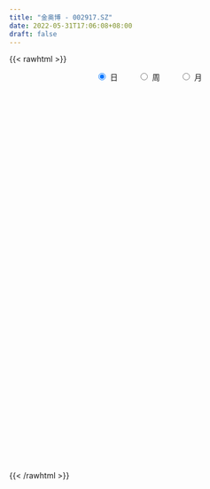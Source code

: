 ```yaml
---
title: "金奥博 - 002917.SZ"
date: 2022-05-31T17:06:08+08:00
draft: false
---
```

{{< rawhtml >}}
    <div style="text-align: center">
        <label style="padding: 1rem;"><input style="margin-right: .5rem" type="radio" name="period" value="D" checked onclick="period_change(this)">日</label>
        <label style="padding: 1rem;"><input style="margin-right: .5rem" type="radio" name="period" value="W" onclick="period_change(this)">周</label>
        <label style="padding: 1rem;"><input style="margin-right: .5rem" type="radio" name="period" value="M" onclick="period_change(this)">月</label>
    </div>
    <div id="chart" style="height: 700px;"></div> 
    <script type="text/javascript">
        const D_v = [7048.5,4241.8,12702.39,8941.11,9955.3,11202.0,12362.0,8766.2,8927.3,9453.3,13002.4,17764.31,8537.0,33720.11,22049.3,17508.58,12836.11,10187.58,11196.88,8557.1,12069.71,12683.3,14316.3,20000.8,11795.9,11475.3,18917.5,14669.0,11736.8,15650.38,12448.1,12188.0,8635.0,23754.52,16449.4,20999.8,17180.6,16906.0,10484.0,18746.9,13670.2,8540.8,7643.7,10501.8,23353.6,22947.4,16359.0,11042.4,13432.59,10232.28,9558.0,14190.98,7502.1,7192.18,7962.5,7729.0,7218.29,19522.69,10140.3,10808.25,13440.29,45690.44,22457.91,13317.98,10636.5,12731.41,18814.1,12713.8,13875.5,11009.5,11886.0,13024.5,15233.1,15636.0,16929.7,16090.2,19868.2,21900.7,17073.8,13091.5,11386.45,12172.4,16903.3,24505.99,19357.19,14250.5,10166.5,16852.3,30329.4,17128.1,10213.18,13163.2,6157.4,7384.05,5798.8,6564.1,5195.5,4498.5,4552.96,5693.7,4857.69,7652.93,7034.4,5083.7,17814.7,6167.5,10089.7,5835.0,4126.5,5108.0,9941.2,4962.1,9263.1,6262.6,7696.6,11736.8,14084.1,13498.9,10061.7,12673.4,10102.0,7745.6,8943.1,11443.7,12325.0,11237.3,14944.9,11829.6,18251.0,12282.9,17604.2,50381.79,37294.44,17570.2,19879.0,15175.1,20834.19,14419.53,85031.0,45765.58,224164.42,132295.87,124820.6,67570.61,52714.0,60084.2,99512.8,44906.4,117788.6,91187.5,127196.84,67368.71,104980.41,62644.09,84223.59,81118.0,76207.51,73259.77,74838.58,108596.72,53948.0,71806.55,82773.94,84834.59,60424.5,107030.02,285441.34,234251.83,137373.48,166800.4,140215.4,205954.13,129421.57,154799.2,114731.74,109462.53,191035.84,150994.82,98853.82,67594.3,59779.0,60360.7,68038.8,154481.6,170436.09,163219.05,137642.95,74817.8,59198.46,71387.8,53286.1,47701.8,86379.9,72267.66,46721.3,52416.86,46272.25,31596.5,37546.0,46920.27,59039.69,76011.83,66441.77,62880.92,62364.8,32295.58,17636.4,61845.8,49354.5,22928.5,26090.61,21174.0,17737.0,40623.8,50561.36,41831.0,35414.0,33419.9,30618.8,20965.9,17228.0,32948.2,14792.3,18565.3,16764.0,15339.6,45824.09,54579.3,44180.1,27157.01,30244.4,67844.84,50824.55,33983.8,40006.8,29990.2,19719.49,17845.11,14122.02,10580.0,16423.73,17192.5,12265.0,19546.0,21783.0,14967.22,17173.19,24270.1,18802.19,19851.59]
const D_histogram = [0.0,0.0018953846,0.0004588981,0.0033135016,0.0086941001,0.0159942447,0.0139888111,0.0106338667,0.0110008925,0.0079830734,0.0099206831,0.0192498763,0.0213322641,0.0281724897,0.0318986588,0.035293965,0.0275020956,0.0161966937,0.0013558071,-0.0098845636,-0.0087922736,-0.0000073309,0.006195351,0.0131844062,0.0162685497,0.0116010018,0.0195238527,0.0170093481,0.0201713141,0.0151922724,0.0123569311,0.0109856892,0.0054735473,0.0078532761,0.0124841214,0.0188928892,0.0177407091,0.0131457912,0.0046894133,-0.0146891166,-0.0200806301,-0.0208441893,-0.0281921507,-0.0315595204,-0.0443088348,-0.0691891844,-0.0848948275,-0.0970240171,-0.1117981753,-0.1106082594,-0.0985844734,-0.075070427,-0.0594559387,-0.0437321756,-0.0350462789,-0.0247652655,-0.0126906133,0.010753211,0.0241151235,0.0386987685,0.0544718239,0.0700393768,0.0589753485,0.0533627445,0.0443196422,0.0309467044,0.0384647662,0.0420025311,0.0459552185,0.0447506104,0.031978365,0.0195723488,0.0214033218,0.0166967594,0.0215029763,0.0172925969,0.022290154,0.0250881637,0.0314090955,0.0299625356,0.021740473,0.0211402991,-0.0015027623,0.0072627213,0.0020532329,-0.0065416739,-0.0129639664,-0.0061711123,-0.0303660626,-0.059882486,-0.0795633422,-0.1020772375,-0.1019795978,-0.0874821722,-0.0734543021,-0.0653941005,-0.0511369742,-0.0406465093,-0.0342505539,-0.0255727672,-0.016499568,-0.0159128544,-0.0193634401,-0.0200140952,-0.0271263797,-0.0308340811,-0.0417158643,-0.0564287032,-0.050944884,-0.0380789612,-0.0288318617,-0.0165284154,0.0041033375,0.0122716161,0.026849929,0.0427059816,0.0609870672,0.0771380835,0.0832734175,0.0915541676,0.0833060927,0.082171346,0.0662219965,0.0646466581,0.0662723205,0.0626480973,0.0621623139,0.0596983692,0.0617312403,0.0580390677,0.0584779353,0.0728369492,0.066284159,0.0589420443,0.0309340888,-0.0003328007,0.0005445021,0.0030148088,0.0344269825,0.1096958092,0.1597559765,0.1425260673,0.1487924332,0.1199785869,0.0959412225,0.0810444866,0.0884275302,0.0753631705,0.0984972866,0.1173556165,0.1667394431,0.1620878146,0.1189749884,0.0869294913,0.0779805924,0.0442326247,0.0348999885,0.0017131457,-0.0108658853,-0.0640891743,-0.0856063576,-0.0948621605,-0.0804151138,-0.0453038696,-0.0149324555,0.0760040565,0.1744342621,0.2279697366,0.2251511674,0.1949418607,0.196567128,0.0899771465,-0.0701230367,-0.165226931,-0.2104012618,-0.1588917388,-0.0893258455,-0.069321634,-0.0927595597,-0.1234789802,-0.1511269146,-0.1903721411,-0.2235461265,-0.2576861766,-0.1968809515,-0.164182139,-0.2046848171,-0.2310431385,-0.2523713001,-0.2599189194,-0.252735682,-0.2399490105,-0.193779319,-0.1720604381,-0.1644987006,-0.1345612042,-0.1065397589,-0.0790308324,-0.0658686115,-0.0488367759,-0.0180357126,0.014716687,0.0475798459,0.0493251161,0.0300860312,0.0165032776,0.0013966291,0.0008016278,0.0055025498,0.0081584694,0.0183092715,0.0236493954,0.01798232,0.0190739467,-0.0101604396,-0.0153654295,-0.0243466832,-0.0300631097,-0.0557012036,-0.0527879156,-0.0562622918,-0.0174812485,0.0170736012,0.0222403293,0.0010074939,-0.0235359564,-0.0934865492,-0.1816356924,-0.2251022952,-0.2460673987,-0.215531244,-0.1442519652,-0.0987067316,-0.0414593807,0.0221306541,0.0512125102,0.0799984248,0.0922294486,0.102805457,0.1051736411,0.1071388771,0.1091425174,0.1057110238,0.1141280806,0.0865123874,0.0809585571,0.0759375857,0.0777224967,0.0905224328,0.0946709978]
const D_fast = [0.0,0.0023692308,0.0010474688,0.0047304476,0.0122845712,0.023583277,0.0250750461,0.0243785684,0.0274958173,0.0264737665,0.0308915471,0.0450332093,0.0524486632,0.0663320112,0.0780328449,0.0902516424,0.0893352969,0.0820790684,0.0675771336,0.053865622,0.0527598436,0.0615429535,0.0692944732,0.07957963,0.0867309109,0.0849636134,0.0977674275,0.0995052599,0.1077100544,0.1065290808,0.1067829724,0.1081581527,0.1040143976,0.1083574454,0.1161093211,0.1272413112,0.1305243084,0.1292158383,0.1219318138,0.0988810046,0.0884693336,0.0824947271,0.068098728,0.0568414783,0.0330149552,-0.0091626906,-0.0460920405,-0.0824772344,-0.1252009364,-0.1516630854,-0.1642854177,-0.1595389781,-0.1587884744,-0.1539977553,-0.1540734283,-0.1499837313,-0.1410817324,-0.1149496053,-0.095558912,-0.0713005748,-0.0419095634,-0.0088321663,-0.0051523575,0.0025757246,0.0046125329,-0.0010237288,0.0161105246,0.0301489222,0.0455904142,0.0555734587,0.0507958046,0.0432828756,0.050464679,0.0499323064,0.0601142675,0.0602270373,0.0707971329,0.0798671835,0.0940403891,0.1000844632,0.0972975188,0.1019824197,0.0789636677,0.0895448317,0.0848486515,0.0746183263,0.0649550421,0.0702051181,0.0384186521,-0.0060683928,-0.0456400844,-0.0936732892,-0.1190705489,-0.1264436663,-0.1307793718,-0.1390676952,-0.1375948125,-0.1372659749,-0.139432658,-0.1371480631,-0.1321997559,-0.1355912559,-0.1438827017,-0.1495368806,-0.16343076,-0.1748469816,-0.196157731,-0.2249777456,-0.2322301475,-0.2288839649,-0.2268448308,-0.2186734884,-0.1970159011,-0.1857797185,-0.1644889234,-0.1379563753,-0.1044285229,-0.0689929858,-0.0420392974,-0.0108700053,0.0017084429,0.0211165326,0.0217226823,0.0363090084,0.0545027509,0.066540552,0.0815953472,0.0940559947,0.1115216758,0.1223392702,0.1373976217,0.1699658728,0.1799841224,0.1873775188,0.1671030855,0.1357529958,0.1367664242,0.139990433,0.1800093524,0.2827021313,0.3727012928,0.3911029003,0.4345673746,0.435748175,0.4356961163,0.441060502,0.4705504282,0.4763268611,0.5240852988,0.5722825329,0.6633512202,0.6992215453,0.6858524662,0.6755393419,0.6860855911,0.6633957796,0.6627881406,0.6300295842,0.6147340818,0.5454884993,0.5025697266,0.4695983836,0.4639416518,0.4877269286,0.5143652289,0.624302755,0.7663415261,0.8768694348,0.9303386575,0.9488648159,0.9996318652,0.9155361703,0.7379052279,0.6014946009,0.5037199547,0.5155065429,0.5627409748,0.5654147779,0.5187869623,0.4571977966,0.3917681336,0.3049298718,0.2158693548,0.1173077605,0.1288927478,0.1205460256,0.0288721432,-0.0552469628,-0.1396679495,-0.2121952986,-0.2681959818,-0.3153965628,-0.3176717011,-0.3389679297,-0.3725308674,-0.376233672,-0.3748471665,-0.367095948,-0.37040088,-0.3655782383,-0.3392861033,-0.3028545319,-0.2580964115,-0.2440198623,-0.2557374393,-0.2651943736,-0.2799518648,-0.2803464592,-0.2742698997,-0.2695743628,-0.2548462429,-0.2435937701,-0.2447652655,-0.238905152,-0.2706796483,-0.2797259956,-0.2947939201,-0.308026124,-0.3475895188,-0.3578732097,-0.3754131588,-0.3410024277,-0.3021791776,-0.2914523672,-0.3124333291,-0.3428607685,-0.4361829986,-0.5697410649,-0.6694832415,-0.7519651948,-0.7753118511,-0.7400955636,-0.7192270128,-0.6723445071,-0.6032218087,-0.5613368251,-0.5125513042,-0.4772629184,-0.4409855457,-0.4123239513,-0.3835739961,-0.3542847264,-0.331288464,-0.2943393871,-0.3003269834,-0.2856411744,-0.2716777495,-0.2504622142,-0.2150316699,-0.1872153555]
const D_slow = [0.0,0.0004738462,0.0005885707,0.0014169461,0.0035904711,0.0075890323,0.011086235,0.0137447017,0.0164949248,0.0184906932,0.020970864,0.025783333,0.0311163991,0.0381595215,0.0461341862,0.0549576774,0.0618332013,0.0658823747,0.0662213265,0.0637501856,0.0615521172,0.0615502845,0.0630991222,0.0663952238,0.0704623612,0.0733626116,0.0782435748,0.0824959118,0.0875387403,0.0913368084,0.0944260412,0.0971724635,0.0985408503,0.1005041694,0.1036251997,0.108348422,0.1127835993,0.1160700471,0.1172424004,0.1135701213,0.1085499637,0.1033389164,0.0962908787,0.0884009986,0.0773237899,0.0600264938,0.038802787,0.0145467827,-0.0134027611,-0.041054826,-0.0657009443,-0.0844685511,-0.0993325357,-0.1102655796,-0.1190271494,-0.1252184658,-0.1283911191,-0.1257028163,-0.1196740355,-0.1099993433,-0.0963813874,-0.0788715431,-0.064127706,-0.0507870199,-0.0397071093,-0.0319704332,-0.0223542417,-0.0118536089,-0.0003648043,0.0108228483,0.0188174396,0.0237105268,0.0290613572,0.0332355471,0.0386112911,0.0429344404,0.0485069789,0.0547790198,0.0626312937,0.0701219276,0.0755570458,0.0808421206,0.08046643,0.0822821104,0.0827954186,0.0811600001,0.0779190085,0.0763762304,0.0687847148,0.0538140933,0.0339232577,0.0084039483,-0.0170909511,-0.0389614941,-0.0573250697,-0.0736735948,-0.0864578383,-0.0966194657,-0.1051821041,-0.1115752959,-0.1157001879,-0.1196784015,-0.1245192616,-0.1295227854,-0.1363043803,-0.1440129005,-0.1544418666,-0.1685490424,-0.1812852634,-0.1908050037,-0.1980129691,-0.202145073,-0.2011192386,-0.1980513346,-0.1913388524,-0.180662357,-0.1654155901,-0.1461310693,-0.1253127149,-0.102424173,-0.0815976498,-0.0610548133,-0.0444993142,-0.0283376497,-0.0117695696,0.0038924547,0.0194330332,0.0343576255,0.0497904356,0.0643002025,0.0789196863,0.0971289236,0.1136999634,0.1284354745,0.1361689967,0.1360857965,0.136221922,0.1369756242,0.1455823699,0.1730063221,0.2129453163,0.2485768331,0.2857749414,0.3157695881,0.3397548937,0.3600160154,0.382122898,0.4009636906,0.4255880122,0.4549269164,0.4966117771,0.5371337308,0.5668774779,0.5886098507,0.6081049988,0.6191631549,0.6278881521,0.6283164385,0.6255999672,0.6095776736,0.5881760842,0.5644605441,0.5443567656,0.5330307982,0.5292976844,0.5482986985,0.591907264,0.6488996982,0.70518749,0.7539229552,0.8030647372,0.8255590238,0.8080282646,0.7667215319,0.7141212164,0.6743982817,0.6520668203,0.6347364119,0.6115465219,0.5806767769,0.5428950482,0.4953020129,0.4394154813,0.3749939372,0.3257736993,0.2847281645,0.2335569603,0.1757961757,0.1127033506,0.0477236208,-0.0154602997,-0.0754475523,-0.1238923821,-0.1669074916,-0.2080321668,-0.2416724678,-0.2683074075,-0.2880651156,-0.3045322685,-0.3167414625,-0.3212503906,-0.3175712189,-0.3056762574,-0.2933449784,-0.2858234706,-0.2816976512,-0.2813484939,-0.281148087,-0.2797724495,-0.2777328322,-0.2731555143,-0.2672431655,-0.2627475855,-0.2579790988,-0.2605192087,-0.2643605661,-0.2704472369,-0.2779630143,-0.2918883152,-0.3050852941,-0.319150867,-0.3235211792,-0.3192527789,-0.3136926965,-0.313440823,-0.3193248121,-0.3426964494,-0.3881053725,-0.4443809463,-0.505897796,-0.559780607,-0.5958435983,-0.6205202812,-0.6308851264,-0.6253524629,-0.6125493353,-0.5925497291,-0.5694923669,-0.5437910027,-0.5174975924,-0.4907128732,-0.4634272438,-0.4369994878,-0.4084674677,-0.3868393708,-0.3665997316,-0.3476153351,-0.328184711,-0.3055541028,-0.2818863533]
const D_data = [['2021-05-20', 8.3013, 8.242, 8.2322, 8.3112],['2021-05-21', 8.2915, 8.2717, 8.2519, 8.331],['2021-05-24', 8.2915, 8.2322, 8.2223, 8.3013],['2021-05-25', 8.2322, 8.2915, 8.2124, 8.3112],['2021-05-26', 8.2915, 8.3507, 8.2816, 8.3606],['2021-05-27', 8.331, 8.4199, 8.331, 8.4693],['2021-05-28', 8.4199, 8.331, 8.2915, 8.4595],['2021-05-31', 8.3705, 8.3112, 8.2816, 8.3705],['2021-06-01', 8.2915, 8.3606, 8.2816, 8.3606],['2021-06-02', 8.3606, 8.3211, 8.2915, 8.4298],['2021-06-03', 8.3211, 8.3903, 8.3211, 8.4496],['2021-06-04', 8.3409, 8.5286, 8.3409, 8.5286],['2021-06-07', 8.5385, 8.4891, 8.4298, 8.5484],['2021-06-08', 8.499, 8.5978, 8.4792, 8.8251],['2021-06-09', 8.578, 8.6176, 8.4002, 8.6275],['2021-06-10', 8.6176, 8.667, 8.5682, 8.7164],['2021-06-11', 8.6275, 8.5484, 8.5286, 8.7263],['2021-06-15', 8.5188, 8.4792, 8.4496, 8.578],['2021-06-16', 8.5682, 8.3804, 8.3507, 8.578],['2021-06-17', 8.3804, 8.3606, 8.3211, 8.4496],['2021-06-18', 8.3606, 8.4891, 8.3211, 8.5188],['2021-06-21', 8.4595, 8.6176, 8.4496, 8.6275],['2021-06-22', 8.5978, 8.6373, 8.5682, 8.6472],['2021-06-23', 8.66, 8.7, 8.6, 8.77],['2021-06-24', 8.75, 8.7, 8.68, 8.77],['2021-06-25', 8.68, 8.62, 8.59, 8.7],['2021-06-28', 8.63, 8.81, 8.63, 8.86],['2021-06-29', 8.8, 8.72, 8.68, 8.89],['2021-06-30', 8.68, 8.82, 8.63, 8.83],['2021-07-01', 8.89, 8.74, 8.71, 8.92],['2021-07-02', 8.74, 8.77, 8.61, 8.77],['2021-07-05', 8.84, 8.8, 8.75, 8.87],['2021-07-06', 8.85, 8.75, 8.71, 8.85],['2021-07-07', 8.72, 8.86, 8.72, 9.06],['2021-07-08', 8.89, 8.93, 8.8, 8.94],['2021-07-09', 8.9, 9.01, 8.87, 9.02],['2021-07-12', 9.08, 8.96, 8.9, 9.1],['2021-07-13', 8.94, 8.93, 8.82, 8.97],['2021-07-14', 8.97, 8.87, 8.84, 8.97],['2021-07-15', 8.91, 8.67, 8.63, 8.91],['2021-07-16', 8.68, 8.78, 8.68, 8.92],['2021-07-19', 8.71, 8.82, 8.7, 8.83],['2021-07-20', 8.79, 8.71, 8.66, 8.79],['2021-07-21', 8.67, 8.72, 8.66, 8.77],['2021-07-22', 8.68, 8.54, 7.85, 8.69],['2021-07-23', 8.55, 8.25, 8.2, 8.6],['2021-07-26', 8.35, 8.2, 8.0, 8.35],['2021-07-27', 8.2, 8.1, 8.07, 8.28],['2021-07-28', 8.08, 7.91, 7.81, 8.1],['2021-07-29', 7.91, 7.98, 7.91, 8.18],['2021-07-30', 7.98, 8.06, 7.9, 8.09],['2021-08-02', 8.02, 8.22, 8.02, 8.24],['2021-08-03', 8.22, 8.16, 8.16, 8.27],['2021-08-04', 8.12, 8.19, 8.12, 8.25],['2021-08-05', 8.2, 8.12, 8.1, 8.2],['2021-08-06', 8.14, 8.15, 8.12, 8.2],['2021-08-09', 8.14, 8.2, 8.14, 8.22],['2021-08-10', 8.16, 8.42, 8.16, 8.48],['2021-08-11', 8.38, 8.39, 8.34, 8.44],['2021-08-12', 8.4, 8.49, 8.39, 8.57],['2021-08-13', 8.48, 8.61, 8.45, 8.63],['2021-08-16', 8.98, 8.73, 8.73, 9.19],['2021-08-17', 8.74, 8.45, 8.42, 8.77],['2021-08-18', 8.42, 8.51, 8.42, 8.63],['2021-08-19', 8.43, 8.46, 8.35, 8.54],['2021-08-20', 8.44, 8.37, 8.25, 8.44],['2021-08-23', 8.38, 8.64, 8.33, 8.68],['2021-08-24', 8.64, 8.65, 8.63, 8.75],['2021-08-25', 8.66, 8.71, 8.63, 8.75],['2021-08-26', 8.64, 8.69, 8.64, 8.77],['2021-08-27', 8.74, 8.54, 8.52, 8.74],['2021-08-30', 8.47, 8.5, 8.45, 8.69],['2021-08-31', 8.5, 8.67, 8.41, 8.74],['2021-09-01', 8.69, 8.6, 8.51, 8.71],['2021-09-02', 8.56, 8.74, 8.53, 8.82],['2021-09-03', 8.72, 8.65, 8.6, 8.79],['2021-09-06', 8.68, 8.79, 8.63, 8.81],['2021-09-07', 8.79, 8.81, 8.73, 8.83],['2021-09-08', 8.76, 8.91, 8.76, 8.98],['2021-09-09', 8.91, 8.86, 8.79, 8.94],['2021-09-10', 8.86, 8.78, 8.75, 8.95],['2021-09-13', 8.77, 8.88, 8.66, 8.89],['2021-09-14', 8.88, 8.56, 8.56, 8.93],['2021-09-15', 8.51, 8.93, 8.5, 8.95],['2021-09-16', 8.98, 8.78, 8.77, 9.02],['2021-09-17', 8.78, 8.71, 8.64, 8.92],['2021-09-22', 8.68, 8.7, 8.59, 8.75],['2021-09-23', 8.73, 8.87, 8.72, 8.88],['2021-09-24', 8.87, 8.43, 8.41, 8.87],['2021-09-27', 8.43, 8.19, 8.13, 8.47],['2021-09-28', 8.19, 8.13, 8.07, 8.29],['2021-09-29', 8.09, 7.91, 7.9, 8.1],['2021-09-30', 7.89, 8.05, 7.89, 8.05],['2021-10-08', 8.1, 8.19, 8.1, 8.22],['2021-10-11', 8.23, 8.19, 8.15, 8.24],['2021-10-12', 8.19, 8.11, 8.04, 8.21],['2021-10-13', 8.1, 8.19, 8.02, 8.2],['2021-10-14', 8.21, 8.16, 8.1, 8.22],['2021-10-15', 8.16, 8.11, 8.1, 8.19],['2021-10-18', 8.11, 8.14, 8.06, 8.17],['2021-10-19', 8.14, 8.16, 8.1, 8.2],['2021-10-20', 8.15, 8.05, 8.01, 8.15],['2021-10-21', 8.07, 7.96, 7.95, 8.08],['2021-10-22', 7.97, 7.95, 7.92, 8.05],['2021-10-25', 7.95, 7.81, 7.72, 7.95],['2021-10-26', 7.82, 7.78, 7.74, 7.86],['2021-10-27', 7.8, 7.6, 7.57, 7.8],['2021-10-28', 7.65, 7.42, 7.38, 7.65],['2021-10-29', 7.62, 7.58, 7.43, 7.67],['2021-11-01', 7.58, 7.66, 7.52, 7.72],['2021-11-02', 7.66, 7.62, 7.54, 7.8],['2021-11-03', 7.64, 7.67, 7.58, 7.74],['2021-11-04', 7.68, 7.83, 7.67, 7.88],['2021-11-05', 7.78, 7.73, 7.7, 7.85],['2021-11-08', 7.78, 7.86, 7.64, 7.86],['2021-11-09', 7.92, 7.96, 7.86, 8.04],['2021-11-10', 7.88, 8.1, 7.85, 8.14],['2021-11-11', 8.11, 8.2, 8.07, 8.28],['2021-11-12', 8.18, 8.18, 8.09, 8.27],['2021-11-15', 8.13, 8.3, 8.11, 8.33],['2021-11-16', 8.3, 8.15, 8.12, 8.3],['2021-11-17', 8.23, 8.27, 8.1, 8.28],['2021-11-18', 8.27, 8.09, 8.09, 8.28],['2021-11-19', 8.09, 8.27, 8.03, 8.3],['2021-11-22', 8.18, 8.36, 8.18, 8.46],['2021-11-23', 8.29, 8.34, 8.23, 8.41],['2021-11-24', 8.4, 8.42, 8.31, 8.52],['2021-11-25', 8.4, 8.44, 8.32, 8.52],['2021-11-26', 8.44, 8.55, 8.36, 8.64],['2021-11-29', 8.5, 8.53, 8.37, 8.56],['2021-11-30', 8.52, 8.63, 8.49, 8.69],['2021-12-01', 8.63, 8.91, 8.59, 9.03],['2021-12-02', 8.91, 8.74, 8.7, 9.35],['2021-12-03', 8.75, 8.76, 8.65, 8.89],['2021-12-06', 8.81, 8.46, 8.45, 8.87],['2021-12-07', 8.54, 8.29, 8.27, 8.57],['2021-12-08', 8.3, 8.63, 8.3, 8.77],['2021-12-09', 8.63, 8.68, 8.55, 8.77],['2021-12-10', 8.88, 9.17, 8.65, 9.48],['2021-12-13', 9.17, 10.09, 9.17, 10.09],['2021-12-14', 10.82, 10.25, 10.06, 11.1],['2021-12-15', 9.9, 9.65, 9.4, 10.14],['2021-12-16', 9.67, 10.07, 9.65, 10.47],['2021-12-17', 10.05, 9.72, 9.67, 10.15],['2021-12-20', 9.78, 9.77, 9.73, 10.3],['2021-12-21', 9.47, 9.9, 9.47, 10.02],['2021-12-22', 9.83, 10.28, 9.76, 10.41],['2021-12-23', 10.28, 10.13, 9.94, 10.35],['2021-12-24', 10.26, 10.74, 10.26, 11.05],['2021-12-27', 11.06, 10.95, 10.5, 11.45],['2021-12-28', 10.76, 11.7, 10.76, 11.81],['2021-12-29', 11.49, 11.35, 11.2, 11.75],['2021-12-30', 11.4, 10.93, 10.62, 11.51],['2021-12-31', 10.97, 11.03, 10.63, 11.11],['2022-01-04', 11.03, 11.36, 10.81, 11.7],['2022-01-05', 11.57, 11.07, 10.99, 11.85],['2022-01-06', 11.0, 11.38, 11.0, 11.74],['2022-01-07', 11.34, 11.07, 10.91, 11.73],['2022-01-10', 11.38, 11.29, 10.55, 11.6],['2022-01-11', 11.24, 10.66, 10.33, 11.75],['2022-01-12', 10.67, 10.88, 10.51, 11.06],['2022-01-13', 11.16, 10.96, 10.35, 11.2],['2022-01-14', 11.08, 11.28, 10.66, 11.66],['2022-01-17', 11.59, 11.7, 11.31, 12.0],['2022-01-18', 11.84, 11.87, 11.66, 12.24],['2022-01-19', 11.7, 13.06, 11.61, 13.06],['2022-01-20', 13.11, 13.85, 12.88, 14.37],['2022-01-21', 13.62, 13.95, 13.16, 15.23],['2022-01-24', 12.63, 13.66, 12.56, 13.86],['2022-01-25', 13.48, 13.5, 13.41, 14.98],['2022-01-26', 14.07, 14.09, 13.06, 14.21],['2022-01-27', 14.0, 12.68, 12.68, 15.2],['2022-01-28', 11.7, 11.41, 11.41, 12.05],['2022-02-07', 11.7, 11.55, 10.54, 11.87],['2022-02-08', 11.8, 11.75, 11.08, 11.99],['2022-02-09', 11.62, 12.93, 11.62, 12.93],['2022-02-10', 13.4, 13.48, 12.71, 13.88],['2022-02-11', 13.57, 13.13, 12.67, 13.6],['2022-02-14', 12.71, 12.6, 12.45, 12.88],['2022-02-15', 12.6, 12.36, 12.12, 12.64],['2022-02-16', 12.55, 12.21, 12.01, 12.56],['2022-02-17', 11.97, 11.82, 11.77, 12.22],['2022-02-18', 11.8, 11.6, 11.44, 11.8],['2022-02-21', 12.11, 11.27, 11.2, 12.5],['2022-02-22', 11.35, 12.4, 10.99, 12.4],['2022-02-23', 12.58, 12.2, 11.88, 12.89],['2022-02-24', 11.98, 11.15, 10.98, 11.98],['2022-02-25', 11.3, 11.0, 10.93, 11.48],['2022-02-28', 10.97, 10.76, 10.6, 11.0],['2022-03-01', 10.72, 10.66, 10.38, 10.82],['2022-03-02', 10.6, 10.64, 10.44, 10.69],['2022-03-03', 10.66, 10.56, 10.39, 10.67],['2022-03-04', 10.46, 10.95, 10.46, 10.96],['2022-03-07', 11.0, 10.66, 10.53, 11.1],['2022-03-08', 10.5, 10.4, 10.06, 10.65],['2022-03-09', 10.4, 10.63, 10.0, 10.64],['2022-03-10', 10.76, 10.63, 10.51, 10.86],['2022-03-11', 10.5, 10.66, 10.2, 10.69],['2022-03-14', 10.62, 10.49, 10.42, 10.83],['2022-03-15', 10.5, 10.53, 10.17, 10.62],['2022-03-16', 10.53, 10.76, 10.23, 10.78],['2022-03-17', 10.75, 10.91, 10.53, 11.0],['2022-03-18', 10.77, 11.07, 10.75, 11.12],['2022-03-21', 11.07, 10.77, 10.6, 11.08],['2022-03-22', 10.75, 10.45, 10.25, 10.79],['2022-03-23', 10.42, 10.41, 10.27, 10.47],['2022-03-24', 10.4, 10.28, 10.16, 10.4],['2022-03-25', 10.28, 10.38, 10.25, 10.79],['2022-03-28', 10.3, 10.42, 10.02, 10.53],['2022-03-29', 10.43, 10.38, 10.31, 10.51],['2022-03-30', 10.4, 10.48, 10.21, 10.54],['2022-03-31', 10.48, 10.44, 10.36, 10.5],['2022-04-01', 10.38, 10.28, 10.27, 10.38],['2022-04-06', 10.28, 10.33, 10.21, 10.5],['2022-04-07', 10.22, 9.84, 9.79, 10.4],['2022-04-08', 9.76, 10.0, 9.67, 10.12],['2022-04-11', 9.9, 9.86, 9.58, 10.11],['2022-04-12', 9.66, 9.8, 9.42, 9.87],['2022-04-13', 9.8, 9.39, 9.38, 9.8],['2022-04-14', 9.44, 9.6, 9.4, 9.68],['2022-04-15', 9.58, 9.43, 9.35, 9.61],['2022-04-18', 9.43, 9.98, 9.23, 9.98],['2022-04-19', 9.91, 10.08, 9.88, 10.18],['2022-04-20', 10.0, 9.79, 9.71, 10.2],['2022-04-21', 9.72, 9.38, 9.31, 9.9],['2022-04-22', 9.38, 9.16, 9.11, 9.56],['2022-04-25', 9.52, 8.24, 8.24, 9.52],['2022-04-26', 7.98, 7.42, 7.42, 8.16],['2022-04-27', 7.15, 7.4, 6.99, 7.49],['2022-04-28', 7.4, 7.25, 7.17, 7.52],['2022-04-29', 7.25, 7.66, 7.1, 7.69],['2022-05-05', 7.63, 8.22, 7.55, 8.43],['2022-05-06', 7.89, 8.03, 7.62, 8.19],['2022-05-09', 8.18, 8.31, 8.02, 8.38],['2022-05-10', 8.24, 8.62, 8.15, 8.74],['2022-05-11', 8.64, 8.38, 8.36, 8.67],['2022-05-12', 8.38, 8.5, 8.21, 8.52],['2022-05-13', 8.5, 8.39, 8.3, 8.56],['2022-05-16', 8.39, 8.43, 8.35, 8.51],['2022-05-17', 8.42, 8.37, 8.25, 8.46],['2022-05-18', 8.4, 8.39, 8.24, 8.53],['2022-05-19', 8.34, 8.42, 8.18, 8.44],['2022-05-20', 8.5, 8.37, 8.33, 8.5],['2022-05-23', 8.39, 8.56, 8.3, 8.56],['2022-05-24', 8.59, 8.08, 8.08, 8.68],['2022-05-25', 8.0, 8.28, 8.0, 8.3],['2022-05-26', 8.29, 8.27, 8.15, 8.45],['2022-05-27', 8.23, 8.36, 8.23, 8.46],['2022-05-30', 8.45, 8.56, 8.37, 8.63],['2022-05-31', 8.56, 8.53, 8.43, 8.59]]
const W_v = [137.76,2656.45,660514.79,553425.8200000001,495178.2,583920.36,444014.03,484388.5,240621.51,290216.48,139954.35,71761.73,261894.26,373045.43,301901.47,272959.2,280927.91,315284.79,443947.77,270489.11,113346.88,48709.26,181823.59,127682.37,239687.95,174729.81,396293.63,450803.01,583035.9,676318.6599999999,467109.35,345291.7,248507.4,195268.95,179879.99,147818.32,255430.83,136147.45,100714.03,99504.09,156100.65,125741.77,263721.07,266564.7,216687.54,183663.19,179196.19,268851.32,394443.22,199490.8,100705.36,105193.26,60173.11,76836.44,111140.27,37399.0,98800.11,59441.04,73665.92,59238.75,74331.82,88352.01,316098.2,493917.06,195460.87,181133.85,148881.51,123353.96,128959.93,77913.16,60565.83,27925.12,123341.91,94687.02,82373.16,362771.24,521236.3,240757.62,210476.74,132114.81,137744.36,81783.26,89804.71,75989.07,248730.78,137904.41,113463.57,396956.29,429036.43,210577.8,222658.21,1143724.5700000001,895468.6399999999,121686.69,400132.9,454993.76,253783.63,265057.87,577659.87,349616.14,423611.8199999999,214250.71,156465.5,247557.31,289408.01,145709.08,156640.25,287791.73,146534.8,114623.13,156508.81,142601.84,249012.09,198953.01,217807.11,254387.42,192193.42,89504.14,76773.32,201638.76,412501.9299999999,136605.1,66870.07,47644.6,74853.9,94032.33,227835.4,291829.93,131818.9,206505.8,75738.4,132418.09,564944.23,777723.21,820507.3300000001,282157.84,461148.0800000001,708711.6,387271.8,203947.61,175488.08,164611.27,86193.3,75265.83,45392.43,27030.1,113958.1,85089.7,205880.9,87219.62,103309.56,319314.4,429130.01,284005.05,139401.36,90328.66,88325.92,50072.91,94983.08,91018.35,69869.51,259995.27,90827.13,48699.94,47793.38,106808.04,97824.1,89121.09,69118.85,59756.9,41267.7,44441.29,57053.4,91622.02,42597.9,13865.1,41974.18,36199.6,55162.8,57913.51,94651.1,42011.27,70271.6,73421.78,82026.72,76987.7,72987.3,60624.27,44576.76,61129.82,104834.24,68298.9,76913.5,83320.65,87189.38,57348.2,46661.88,7384.05,26609.86,30322.42,44033.4,35537.0,57078.1,50907.8,68587.8,135133.53,155338.82,594617.08,375006.0,453377.5499999999,314808.87,391963.79,771982.2799999999,779764.98,721024.1299999999,354626.62,700597.49,317954.0600000001,249274.57,285959.56,237023.5,137284.61,133016.16,137646.6,98409.4,201984.9,118669.39,141545.4,70583.25,97739.51,38653.78]
const W_histogram = [0.0,0.2644221083,0.3590863799,0.6023661052,0.6935980811,0.650855209,0.7110017901,0.5889248418,0.3615710261,0.1638459926,0.0045112608,-0.083649635,-0.1358343368,-0.0541196976,-0.0787448835,-0.1093541782,-0.0482972893,0.00095741,0.0459103027,-0.0337034681,-0.0809120247,-0.1206581478,-0.0946944402,-0.0765088919,-0.0303710987,-0.1293280765,-0.0702490964,0.1097910711,0.0530932595,0.1514514298,0.0882340007,0.0399674023,-0.0107971042,-0.1283051866,-0.2874294339,-0.2860494264,-0.4065890102,-0.4460092508,-0.4788232368,-0.4776391262,-0.4455420101,-0.3877163816,-0.2319218234,-0.1944960342,-0.2169214326,-0.2572512664,-0.2351119999,-0.1442827929,-0.0774951934,-0.0928100706,-0.1284042159,-0.128531533,-0.1316053173,-0.1022669672,-0.1030577982,-0.0873569548,-0.0619434094,-0.051135847,-0.0400476771,-0.1026064888,-0.093393815,-0.0618343359,0.1408370241,0.2369873333,0.2493556859,0.2805359683,0.2668925429,0.2814273206,0.2344712234,0.1966645927,0.1156848364,0.0303441459,0.0012834206,-0.012826413,-0.011071978,0.0017142376,-0.0581187091,-0.0942050875,-0.0690308435,-0.0868152448,-0.0777647082,-0.0977256581,-0.1216463373,-0.1273085633,-0.0916985058,-0.1258554108,-0.1085216048,-0.0541448593,-0.0010009617,0.0402392508,0.0955688593,0.4456541009,0.4999913868,0.4664607826,0.4006955877,0.3135017694,0.2267525884,0.1489140713,0.1547491826,0.0757817663,0.0637512702,-0.008598307,-0.0501930321,-0.0581037551,-0.0644063845,-0.0938702845,-0.0780250321,-0.0478098626,-0.0514039508,-0.1051310941,-0.2043468636,-0.2562333172,-0.2179317739,-0.2474112098,-0.166891628,-0.1624512004,-0.1391495672,-0.1387601994,-0.1403169701,-0.0599971947,-0.0594105417,-0.0614884838,-0.0629070129,-0.0440578001,-0.0263414535,-0.0340142185,-0.0100295884,0.0208586696,0.0190841562,0.0303144692,0.0244364416,0.0396263673,0.1018195808,0.2347620607,0.2292184077,0.2198862624,0.242858887,0.2843217278,0.2557183406,0.208704348,0.1672837478,0.0762886132,0.0231455641,-0.0363353356,-0.0587438999,-0.0610238418,-0.0693508864,-0.0802417609,-0.0951447637,-0.1052528298,-0.1235643238,-0.0593796674,-0.0160871502,-0.0474088302,-0.0997837222,-0.1497646018,-0.1978043345,-0.2145421101,-0.2487633066,-0.2877974716,-0.2880514269,-0.2853906244,-0.2658925556,-0.2148145775,-0.1473944999,-0.1019413509,-0.0345631568,-0.0105029066,0.018596848,0.0291018961,0.0254461184,0.041421588,0.0580546884,0.053916581,0.0393679383,0.0347364551,0.0390116533,0.0334188087,0.0357318439,0.0516234213,0.0637282622,0.0676318674,0.0781744365,0.0933662627,0.1162065617,0.1123842888,0.0726493566,0.0340204591,0.0159011998,0.0351631195,0.0320925878,0.0412775671,0.0537394319,0.0687557836,0.0716658152,0.0532702409,0.015981872,0.0019553426,-0.0108001652,-0.027171154,-0.0582898426,-0.0637027713,-0.0334295822,-0.0052741628,0.0322153031,0.0690492471,0.116147582,0.1758802148,0.2699939328,0.3335211871,0.3578326566,0.3663234143,0.5206094846,0.4245126989,0.4474140395,0.3352734197,0.2029559833,0.0995655453,0.0041827176,-0.0365181382,-0.1109279852,-0.1646600388,-0.213726815,-0.27531732,-0.3217559766,-0.4340257365,-0.4613435266,-0.4335697055,-0.3959839985,-0.3526779922,-0.2957657816]
const W_fast = [0.0,0.3305276353,0.5149635019,0.9088347535,1.1734662497,1.2934371798,1.5313342084,1.5564884707,1.4195274115,1.2627638761,1.1045569595,0.9954836549,0.9093403689,0.9775250837,0.9332136769,0.8752658377,0.9242484042,0.9737424561,1.0301729245,0.9421332867,0.8746967239,0.8047860638,0.8070761614,0.8061344867,0.8446795052,0.7133905083,0.7549072143,0.9623951496,0.9189706528,1.0551916806,1.0140327516,0.9757580038,0.9222942213,0.7727098422,0.5417282364,0.4715958873,0.249409051,0.0984864977,-0.0540332976,-0.1722589685,-0.251547355,-0.2906508218,-0.1928367195,-0.2040349388,-0.2806906954,-0.3853333457,-0.4219720793,-0.3672135704,-0.3197997693,-0.3583171642,-0.4260123634,-0.4582725638,-0.4942476773,-0.4904760691,-0.5170313496,-0.5231697449,-0.5132420518,-0.5152184512,-0.5141422006,-0.6023526345,-0.6164884144,-0.6003875194,-0.3625069033,-0.2071097608,-0.1324024867,-0.0310882122,0.0219914981,0.106883106,0.1185448146,0.129904332,0.0778457849,0.0000911308,-0.0286487393,-0.0459651761,-0.0469787357,-0.0337639606,-0.1081265846,-0.1677642349,-0.1598477018,-0.1993359143,-0.2097265547,-0.2541189191,-0.3084511827,-0.3459405496,-0.3332551185,-0.3988758762,-0.4086724713,-0.3678319407,-0.3149382836,-0.2636382583,-0.184416435,0.2770823318,0.4564174644,0.5395020558,0.5739107579,0.565092382,0.535031348,0.4944213488,0.5389437557,0.478921781,0.4828291024,0.4083299485,0.3541869653,0.3317503037,0.3093460781,0.256414607,0.2527536014,0.2710163052,0.2545712293,0.1745613125,0.024258827,-0.0916859558,-0.1078673561,-0.1991995943,-0.1604029195,-0.196575292,-0.2080610507,-0.2423617328,-0.278997746,-0.2136772692,-0.2279432516,-0.2453933147,-0.262538597,-0.2547038342,-0.243572851,-0.2597491706,-0.2382719377,-0.2021690123,-0.1991724865,-0.1803635563,-0.1801324735,-0.155035956,-0.0673878473,0.1242451478,0.1760060967,0.2216455171,0.3053328633,0.4178761362,0.4532023341,0.4583644285,0.4587647653,0.386841784,0.3394851259,0.2709203923,0.233825853,0.2162899506,0.1906251844,0.1596738697,0.120984676,0.0845634025,0.0353608275,0.084700567,0.1239712966,0.0807974091,0.0034765865,-0.0839454435,-0.1814362598,-0.251809563,-0.3482215861,-0.4592051189,-0.531471931,-0.6001587846,-0.6471338547,-0.6497595209,-0.6191880683,-0.5992202571,-0.5404828522,-0.5190483287,-0.4852993621,-0.46751884,-0.464813088,-0.4384822215,-0.4073354489,-0.3979944111,-0.4027010691,-0.3986484386,-0.3846203271,-0.3818584696,-0.3706124733,-0.3418150406,-0.3137781342,-0.2929665622,-0.2628803839,-0.224346992,-0.1724550526,-0.1481812533,-0.1697538464,-0.199877629,-0.2140215884,-0.1859688888,-0.1810162736,-0.1615119025,-0.1356151798,-0.1034098821,-0.0825833967,-0.0876614108,-0.1209543117,-0.1344920054,-0.1499475546,-0.1731113318,-0.2188024811,-0.2401411026,-0.2182253091,-0.1913884303,-0.1458451387,-0.0917488829,-0.0156136526,0.0880890339,0.2497012352,0.3966087863,0.5103784198,0.6104500311,0.8948884726,0.9049198616,1.0396747121,1.0113524473,0.9297740067,0.851274955,0.7569378066,0.7071074163,0.604965573,0.5100685097,0.4075700298,0.2771501948,0.1502725441,-0.07050365,-0.2131573217,-0.293775927,-0.3551862197,-0.4000497114,-0.4170789462]
const W_slow = [0.0,0.0661055271,0.155877122,0.3064686483,0.4798681686,0.6425819708,0.8203324184,0.9675636288,1.0579563854,1.0989178835,1.1000456987,1.07913329,1.0451747058,1.0316447813,1.0119585605,0.9846200159,0.9725456936,0.9727850461,0.9842626218,0.9758367547,0.9556087486,0.9254442116,0.9017706016,0.8826433786,0.8750506039,0.8427185848,0.8251563107,0.8526040785,0.8658773933,0.9037402508,0.925798751,0.9357906015,0.9330913255,0.9010150288,0.8291576704,0.7576453137,0.6559980612,0.5444957485,0.4247899393,0.3053801577,0.1939946552,0.0970655598,0.0390851039,-0.0095389046,-0.0637692628,-0.1280820794,-0.1868600793,-0.2229307776,-0.2423045759,-0.2655070936,-0.2976081475,-0.3297410308,-0.3626423601,-0.3882091019,-0.4139735514,-0.4358127901,-0.4512986425,-0.4640826042,-0.4740945235,-0.4997461457,-0.5230945994,-0.5385531834,-0.5033439274,-0.4440970941,-0.3817581726,-0.3116241805,-0.2449010448,-0.1745442146,-0.1159264088,-0.0667602606,-0.0378390515,-0.0302530151,-0.0299321599,-0.0331387631,-0.0359067577,-0.0354781982,-0.0500078755,-0.0735591474,-0.0908168583,-0.1125206695,-0.1319618465,-0.156393261,-0.1868048454,-0.2186319862,-0.2415566127,-0.2730204654,-0.3001508666,-0.3136870814,-0.3139373218,-0.3038775091,-0.2799852943,-0.1685717691,-0.0435739224,0.0730412733,0.1732151702,0.2515906125,0.3082787596,0.3455072775,0.3841945731,0.4031400147,0.4190778322,0.4169282555,0.4043799975,0.3898540587,0.3737524626,0.3502848915,0.3307786335,0.3188261678,0.3059751801,0.2796924066,0.2286056907,0.1645473614,0.1100644179,0.0482116154,0.0064887084,-0.0341240916,-0.0689114835,-0.1036015333,-0.1386807758,-0.1536800745,-0.1685327099,-0.1839048309,-0.1996315841,-0.2106460341,-0.2172313975,-0.2257349521,-0.2282423492,-0.2230276818,-0.2182566428,-0.2106780255,-0.2045689151,-0.1946623233,-0.1692074281,-0.1105169129,-0.053212311,0.0017592546,0.0624739764,0.1335544083,0.1974839935,0.2496600805,0.2914810174,0.3105531707,0.3163395618,0.3072557279,0.2925697529,0.2773137924,0.2599760708,0.2399156306,0.2161294397,0.1898162322,0.1589251513,0.1440802344,0.1400584469,0.1282062393,0.1032603088,0.0658191583,0.0163680747,-0.0372674528,-0.0994582795,-0.1714076474,-0.2434205041,-0.3147681602,-0.3812412991,-0.4349449435,-0.4717935685,-0.4972789062,-0.5059196954,-0.5085454221,-0.5038962101,-0.496620736,-0.4902592064,-0.4799038094,-0.4653901373,-0.4519109921,-0.4420690075,-0.4333848937,-0.4236319804,-0.4152772782,-0.4063443172,-0.3934384619,-0.3775063964,-0.3605984295,-0.3410548204,-0.3177132547,-0.2886616143,-0.2605655421,-0.2424032029,-0.2338980882,-0.2299227882,-0.2211320083,-0.2131088614,-0.2027894696,-0.1893546116,-0.1721656657,-0.1542492119,-0.1409316517,-0.1369361837,-0.136447348,-0.1391473893,-0.1459401778,-0.1605126385,-0.1764383313,-0.1847957269,-0.1861142676,-0.1780604418,-0.16079813,-0.1317612345,-0.0877911808,-0.0202926976,0.0630875992,0.1525457633,0.2441266169,0.374278988,0.4804071627,0.5922606726,0.6760790275,0.7268180234,0.7517094097,0.7527550891,0.7436255545,0.7158935582,0.6747285485,0.6212968448,0.5524675148,0.4720285206,0.3635220865,0.2481862049,0.1397937785,0.0407977789,-0.0473717192,-0.1213131646]
const W_data = [['2017-12-08', 5.6582, 6.7882, 5.6582, 6.7882],['2017-12-15', 7.4686, 10.9316, 7.4686, 10.9316],['2017-12-22', 11.1381, 10.0446, 9.4411, 11.7375],['2017-12-29', 9.6233, 13.2442, 9.437, 14.1758],['2018-01-05', 13.6087, 12.823, 12.2762, 14.5808],['2018-01-12', 12.58, 11.8955, 11.851, 14.8319],['2018-01-19', 11.5269, 13.8842, 11.3811, 13.8842],['2018-01-26', 13.6898, 12.0818, 11.8874, 13.6898],['2018-02-02', 12.0697, 10.3402, 10.2876, 12.337],['2018-02-09', 9.9514, 9.923, 8.9145, 10.1985],['2018-02-14', 10.1458, 9.6598, 9.3358, 10.5063],['2018-02-23', 9.7205, 10.0041, 9.6395, 10.1863],['2018-03-02', 10.239, 10.1377, 9.9635, 10.8141],['2018-03-09', 10.2471, 11.9684, 10.1337, 12.7177],['2018-03-16', 12.1102, 10.8829, 10.567, 12.7177],['2018-03-23', 11.126, 10.725, 10.725, 12.4261],['2018-03-30', 10.3767, 12.0332, 9.9271, 12.3127],['2018-04-04', 11.9603, 12.3046, 11.6768, 13.3657],['2018-04-13', 12.0616, 12.665, 11.9927, 14.1758],['2018-04-20', 12.2317, 11.1543, 11.0531, 13.1511],['2018-04-27', 11.0976, 11.3082, 10.9761, 11.8226],['2018-05-04', 11.373, 11.2191, 10.968, 11.5229],['2018-05-11', 11.3042, 12.0494, 11.2313, 12.4666],['2018-05-18', 11.8023, 12.1304, 11.7699, 12.5111],['2018-05-25', 12.179, 12.738, 12.0697, 13.0822],['2018-06-01', 12.8149, 10.8343, 10.5751, 13.3657],['2018-06-08', 10.8465, 12.7461, 10.644, 13.2483],['2018-06-15', 12.4828, 15.0472, 11.9482, 15.0472],['2018-06-22', 15.0757, 12.6025, 12.1502, 15.8377],['2018-06-29', 12.6758, 14.8679, 12.5577, 15.7766],['2018-07-06', 14.5949, 13.1648, 12.5129, 15.4506],['2018-07-13', 13.1852, 13.2341, 12.4273, 14.0449],['2018-07-20', 13.2422, 13.0792, 12.7736, 13.8534],['2018-07-27', 12.7288, 11.8609, 11.3598, 12.9977],['2018-08-03', 12.1991, 10.5449, 10.5123, 12.7573],['2018-08-10', 10.553, 12.0117, 10.3085, 12.0117],['2018-08-17', 11.5716, 9.9826, 9.8318, 12.3499],['2018-08-24', 9.7992, 10.3085, 9.5099, 10.4919],['2018-08-31', 10.3167, 9.8929, 9.7952, 10.5163],['2018-09-07', 9.9215, 9.9011, 9.6566, 10.3371],['2018-09-14', 9.8074, 10.0437, 9.8074, 10.4634],['2018-09-21', 10.003, 10.2963, 9.6566, 10.3167],['2018-09-28', 11.1072, 11.865, 10.3045, 12.2154],['2018-10-12', 11.4087, 10.7364, 10.2108, 11.8854],['2018-10-19', 11.0379, 9.8563, 8.9151, 11.2294],['2018-10-26', 9.9011, 9.2573, 8.9232, 10.5041],['2018-11-02', 9.4773, 9.7707, 8.9232, 9.8318],['2018-11-09', 9.8929, 10.7567, 9.3388, 10.9523],['2018-11-16', 10.5938, 10.7608, 10.3085, 11.3679],['2018-11-23', 10.6345, 9.7666, 9.677, 11.2049],['2018-11-30', 9.3714, 9.2451, 8.8825, 9.6811],['2018-12-07', 9.404, 9.4447, 9.3225, 10.1741],['2018-12-14', 9.2084, 9.2451, 9.1677, 9.567],['2018-12-21', 9.1677, 9.5751, 9.0984, 9.7789],['2018-12-28', 9.5792, 9.1351, 9.1066, 9.9867],['2019-01-04', 9.1473, 9.2451, 8.9232, 9.3714],['2019-01-11', 9.3103, 9.3551, 9.074, 9.5751],['2019-01-18', 9.3959, 9.1595, 9.078, 9.3959],['2019-01-25', 9.1473, 9.1188, 9.0984, 9.5344],['2019-02-01', 9.2288, 7.929, 7.4564, 9.2858],['2019-02-15', 7.929, 8.5321, 7.929, 8.6624],['2019-02-22', 8.5402, 8.7847, 8.5402, 8.9599],['2019-03-01', 8.8825, 11.5228, 8.7643, 12.0198],['2019-03-08', 11.3027, 11.0827, 11.0012, 12.4599],['2019-03-15', 11.1601, 10.4634, 10.0722, 11.4902],['2019-03-22', 10.6467, 10.9808, 10.4675, 11.5309],['2019-03-29', 10.7404, 10.6467, 10.3208, 11.3679],['2019-04-04', 10.7934, 11.1927, 10.7567, 11.3883],['2019-04-12', 11.3272, 10.5204, 10.4023, 11.4087],['2019-04-19', 10.5978, 10.5652, 10.2474, 10.8423],['2019-04-26', 10.6834, 9.8196, 9.7789, 10.6834],['2019-04-30', 9.8196, 9.3673, 9.0862, 9.9174],['2019-05-10', 8.5565, 9.7707, 8.4424, 9.9011],['2019-05-17', 9.5385, 9.8318, 9.2899, 10.1782],['2019-05-24', 9.9011, 9.9826, 9.2166, 10.1456],['2019-05-31', 10.0967, 10.1515, 9.6851, 11.3755],['2019-06-06', 11.1464, 9.0847, 9.0847, 11.166],['2019-06-14', 9.0323, 9.052, 8.6069, 9.6672],['2019-06-21', 9.1632, 9.713, 8.9734, 9.8308],['2019-06-28', 9.5625, 9.1174, 9.0061, 9.6999],['2019-07-05', 9.2745, 9.3465, 9.1043, 9.8112],['2019-07-12', 9.2549, 8.8621, 8.7116, 9.3334],['2019-07-19', 9.0192, 8.5807, 8.5742, 9.1174],['2019-07-26', 8.5742, 8.6003, 8.1291, 8.6789],['2019-08-02', 8.6658, 9.0781, 8.5414, 9.4054],['2019-08-09', 9.0323, 8.0833, 7.9916, 9.3203],['2019-08-16', 8.2469, 8.548, 7.8673, 8.6723],['2019-08-23', 8.7901, 9.0978, 8.7247, 9.7981],['2019-08-30', 8.836, 9.3072, 8.7771, 10.2694],['2019-09-06', 9.3596, 9.3858, 9.2221, 9.6672],['2019-09-12', 9.4839, 9.8374, 9.4381, 9.9748],['2019-09-20', 9.7523, 14.8182, 9.7523, 14.8182],['2019-09-27', 13.9936, 12.5733, 12.2198, 17.6719],['2019-09-30', 12.2722, 11.9187, 11.7289, 12.39],['2019-10-11', 11.9515, 11.6111, 11.4017, 12.0431],['2019-10-18', 11.7682, 11.2446, 11.2446, 12.0824],['2019-10-25', 11.1922, 11.0351, 10.6359, 11.5064],['2019-11-01', 11.1857, 10.8977, 10.3414, 11.382],['2019-11-08', 10.8584, 11.9253, 10.8061, 12.7958],['2019-11-15', 11.8926, 10.8126, 10.5835, 11.8926],['2019-11-22', 10.7341, 11.5195, 10.6228, 12.1347],['2019-11-29', 11.4737, 10.6162, 10.4919, 11.5784],['2019-12-06', 10.6555, 10.7275, 10.3937, 10.8126],['2019-12-13', 10.7341, 11.0286, 10.6555, 11.3886],['2019-12-20', 11.0286, 11.0155, 10.8846, 11.5653],['2019-12-27', 11.0155, 10.6162, 10.4853, 11.0155],['2020-01-03', 10.5704, 11.1268, 10.2432, 11.31],['2020-01-10', 11.1464, 11.4278, 11.0351, 11.6046],['2020-01-17', 11.4998, 11.081, 11.0613, 11.5457],['2020-01-23', 11.081, 10.2759, 10.1974, 11.2315],['2020-02-07', 9.2483, 9.2025, 8.3254, 9.3465],['2020-02-14', 9.0912, 9.2287, 9.0127, 9.4905],['2020-02-21', 9.2549, 10.1515, 9.2352, 10.7472],['2020-02-28', 10.0534, 9.1501, 9.0978, 10.4199],['2020-03-06', 9.3269, 10.505, 9.3203, 10.8061],['2020-03-13', 10.2366, 9.6476, 9.353, 10.8977],['2020-03-20', 9.7719, 9.8308, 9.3727, 10.3872],['2020-03-27', 9.7196, 9.4839, 9.2549, 9.9945],['2020-04-03', 9.2941, 9.3269, 9.0061, 9.6148],['2020-04-10', 9.4316, 10.4657, 9.3858, 11.0351],['2020-04-17', 10.3152, 9.6148, 9.5887, 10.9959],['2020-04-24', 9.6017, 9.5036, 9.4447, 9.9486],['2020-04-30', 9.5559, 9.425, 8.6592, 9.6017],['2020-05-08', 9.3792, 9.6541, 9.3269, 9.713],['2020-05-15', 9.7065, 9.6803, 9.497, 9.7785],['2020-05-22', 9.6345, 9.3334, 9.1501, 9.9159],['2020-05-29', 9.3269, 9.7244, 9.2941, 10.0604],['2020-06-05', 9.675, 9.932, 9.675, 10.5447],['2020-06-12', 10.0802, 9.5861, 9.4378, 10.1],['2020-06-19', 9.5861, 9.764, 9.5169, 10.1],['2020-06-24', 9.764, 9.5564, 9.5564, 9.8628],['2020-07-03', 9.5169, 9.843, 9.4576, 9.8529],['2020-07-10', 9.9418, 10.6731, 9.8727, 11.1772],['2020-07-17', 10.6534, 12.2049, 10.6237, 12.6101],['2020-07-24', 11.78, 10.9894, 10.9696, 13.292],['2020-07-31', 10.9499, 11.0783, 10.5546, 11.2562],['2020-08-07', 11.1673, 11.7108, 11.1673, 12.3136],['2020-08-14', 11.5725, 12.3433, 11.5626, 13.0252],['2020-08-21', 12.3532, 11.7405, 11.3946, 12.3532],['2020-08-28', 11.7108, 11.523, 11.1772, 11.8986],['2020-09-04', 11.5428, 11.5428, 11.0981, 11.7701],['2020-09-11', 11.5428, 10.7028, 10.3371, 11.6812],['2020-09-18', 10.7028, 10.8708, 10.5842, 11.0487],['2020-09-25', 10.8807, 10.5249, 10.4557, 11.0586],['2020-09-30', 10.6237, 10.772, 10.4261, 10.851],['2020-10-09', 10.8115, 10.9499, 10.772, 11.0684],['2020-10-16', 10.9696, 10.8313, 10.7621, 11.2957],['2020-10-23', 10.9202, 10.7226, 10.5941, 11.108],['2020-10-30', 10.9103, 10.5644, 10.436, 11.5823],['2020-11-06', 10.4854, 10.5051, 10.3371, 10.7522],['2020-11-13', 10.5249, 10.2581, 10.1988, 10.8412],['2020-11-20', 10.2581, 11.3649, 10.1, 11.7899],['2020-11-27', 11.0684, 11.3847, 10.9202, 11.6614],['2020-12-04', 11.3946, 10.4755, 10.3569, 11.5527],['2020-12-11', 10.4953, 9.9418, 9.843, 10.772],['2020-12-18', 9.8924, 9.6058, 9.1611, 10.0308],['2020-12-25', 9.6651, 9.2303, 8.9141, 9.8035],['2020-12-31', 9.2896, 9.2797, 9.003, 9.3094],['2021-01-08', 9.2105, 8.7263, 8.4397, 9.3884],['2021-01-15', 8.6868, 8.2322, 7.8665, 8.6966],['2021-01-22', 8.331, 8.3507, 8.1926, 8.6769],['2021-01-29', 8.3804, 8.1235, 7.995, 9.764],['2021-02-05', 8.0938, 8.1235, 7.9357, 8.4595],['2021-02-10', 8.1432, 8.4595, 7.9456, 8.4693],['2021-02-19', 8.5583, 8.7757, 8.499, 8.8053],['2021-02-26', 8.7658, 8.6373, 8.5583, 9.0623],['2021-03-05', 8.6472, 9.0919, 8.5978, 9.2797],['2021-03-12', 9.3983, 8.7065, 8.6275, 9.4576],['2021-03-19', 8.7065, 8.8449, 8.4298, 8.8943],['2021-03-26', 8.835, 8.667, 8.5286, 8.9635],['2021-04-02', 8.667, 8.4595, 8.3606, 8.667],['2021-04-09', 8.4693, 8.6966, 8.4693, 8.835],['2021-04-16', 8.6472, 8.7658, 8.4002, 8.7955],['2021-04-23', 8.7757, 8.5188, 8.4792, 9.1117],['2021-04-30', 8.5188, 8.3112, 8.2717, 8.6275],['2021-05-07', 8.3112, 8.3507, 8.2915, 8.4891],['2021-05-14', 8.3507, 8.4298, 8.2519, 8.4792],['2021-05-21', 8.4397, 8.2717, 8.2322, 8.4693],['2021-05-28', 8.2915, 8.331, 8.2124, 8.4693],['2021-06-04', 8.3705, 8.5286, 8.2816, 8.5286],['2021-06-11', 8.5385, 8.5484, 8.4002, 8.8251],['2021-06-18', 8.5188, 8.4891, 8.3211, 8.578],['2021-06-25', 8.4595, 8.62, 8.4496, 8.77],['2021-07-02', 8.63, 8.77, 8.61, 8.92],['2021-07-09', 8.84, 9.01, 8.71, 9.06],['2021-07-16', 9.08, 8.78, 8.63, 9.1],['2021-07-23', 8.71, 8.25, 7.85, 8.83],['2021-07-30', 8.35, 8.06, 7.81, 8.35],['2021-08-06', 8.02, 8.15, 8.02, 8.27],['2021-08-13', 8.14, 8.61, 8.14, 8.63],['2021-08-20', 8.98, 8.37, 8.25, 9.19],['2021-08-27', 8.38, 8.54, 8.33, 8.77],['2021-09-03', 8.47, 8.65, 8.41, 8.82],['2021-09-10', 8.68, 8.78, 8.63, 8.98],['2021-09-17', 8.77, 8.71, 8.5, 9.02],['2021-09-24', 8.68, 8.43, 8.41, 8.88],['2021-09-30', 8.43, 8.05, 7.89, 8.47],['2021-10-08', 8.1, 8.19, 8.1, 8.22],['2021-10-15', 8.23, 8.11, 8.02, 8.24],['2021-10-22', 8.11, 7.95, 7.92, 8.2],['2021-10-29', 7.95, 7.58, 7.38, 7.95],['2021-11-05', 7.58, 7.73, 7.52, 7.88],['2021-11-12', 7.78, 8.18, 7.64, 8.28],['2021-11-19', 8.13, 8.27, 8.03, 8.33],['2021-11-26', 8.18, 8.55, 8.18, 8.64],['2021-12-03', 8.5, 8.76, 8.37, 9.35],['2021-12-10', 8.81, 9.17, 8.27, 9.48],['2021-12-17', 9.17, 9.72, 9.17, 11.1],['2021-12-24', 9.78, 10.74, 9.47, 11.05],['2021-12-31', 11.06, 11.03, 10.5, 11.81],['2022-01-07', 11.03, 11.07, 10.81, 11.85],['2022-01-14', 11.38, 11.28, 10.33, 11.75],['2022-01-21', 11.59, 13.95, 11.31, 15.23],['2022-01-28', 12.63, 11.41, 11.41, 15.2],['2022-02-11', 11.7, 13.13, 10.54, 13.88],['2022-02-18', 12.71, 11.6, 11.44, 12.88],['2022-02-25', 12.11, 11.0, 10.93, 12.89],['2022-03-04', 10.97, 10.95, 10.38, 11.0],['2022-03-11', 11.0, 10.66, 10.0, 11.1],['2022-03-18', 10.62, 11.07, 10.17, 11.12],['2022-03-25', 11.07, 10.38, 10.16, 11.08],['2022-04-01', 10.3, 10.28, 10.02, 10.54],['2022-04-08', 10.28, 10.0, 9.67, 10.5],['2022-04-15', 9.9, 9.43, 9.35, 10.11],['2022-04-22', 9.43, 9.16, 9.11, 10.2],['2022-04-29', 9.52, 7.66, 6.99, 9.52],['2022-05-06', 7.63, 8.03, 7.55, 8.43],['2022-05-13', 8.18, 8.39, 8.02, 8.74],['2022-05-20', 8.39, 8.37, 8.18, 8.53],['2022-05-27', 8.39, 8.36, 8.0, 8.68],['2022-06-02', 8.45, 8.53, 8.37, 8.63]]
const M_v = [1216734.8200000001,2164372.3500000001,758477.4900000001,1317933.5899999999,1143068.5499999996,746284.0599999999,2132800.1199999996,1345071.2400000002,731096.78,645067.5800000001,767427.3099999999,1042175.0100000001,353343.08,317668.06,386286.37,1122765.7100000002,418717.9999999999,663173.33,1104585.4700000002,542399.15,1169013.7300000002,2594115.9100000001,1312541.2,1626565.5000000002,888936.6999999998,655793.11,747075.7499999999,794338.79,853942.4799999999,444366.23,738771.54,2544872.1899999999,1791685.3899999999,516344.61,431958.8,1004497.5900000001,586609.9,515866.21,294128.49,344316.34,248486.91,155967.88,301404.5799999999,320724.47,307097.32,323176.01,108349.73,241997.8,1683585.8799999999,2258519.9199999999,1835446.7000000002,1150560.8400000001,588794.0600000001,467191.33]
const M_histogram = [0.0,-0.1408647293,-0.279352358,-0.2290685439,-0.2303314247,-0.2294499487,0.0252363686,0.0006194601,-0.1444697393,-0.0991825482,-0.2131261616,-0.2865050843,-0.3203354936,-0.4139852168,-0.2230847004,-0.1168545232,-0.1191827115,-0.0574653601,-0.0747495136,-0.0778240462,-0.0528530311,0.1397110217,0.1921656754,0.2066535884,0.2186801242,0.1912696932,0.0975372207,0.0533932344,0.0308249793,0.0390769431,0.043865176,0.138839345,0.2213487555,0.2199505334,0.1976903389,0.233716758,0.1070730788,-0.0495360602,-0.1100288578,-0.1547765681,-0.1775056505,-0.1791580442,-0.1346345917,-0.1441679988,-0.0993246537,-0.1010191217,-0.1219908698,-0.0566649792,0.1456091056,0.29387257,0.3341090194,0.3248252944,0.1272581562,0.0546798439]
const M_fast = [0.0,-0.1760809117,-0.3844066298,-0.3913899517,-0.4502356887,-0.5067166999,-0.2457212904,-0.2701833339,-0.4513899681,-0.430898414,-0.5981235678,-0.7431287616,-0.8570430444,-1.0541890717,-0.9190597304,-0.8420431841,-0.8741670502,-0.8268160388,-0.8627875707,-0.8853181149,-0.8735603575,-0.6460685493,-0.5455724767,-0.4794211666,-0.4127245998,-0.3923176076,-0.4616657748,-0.4924614526,-0.5073234628,-0.4893022632,-0.4735477363,-0.3438637311,-0.2060171317,-0.1524277205,-0.1252653303,-0.0308097216,-0.1306851311,-0.2996782852,-0.3876782973,-0.4711201495,-0.5382256446,-0.5846675493,-0.5738027448,-0.6193781515,-0.5993659699,-0.6263152183,-0.6777846839,-0.626625038,-0.3879486769,-0.16621707,-0.0424533658,0.0294692329,-0.1362833663,-0.1951917176]
const M_slow = [0.0,-0.0352161823,-0.1050542718,-0.1623214078,-0.219904264,-0.2772667512,-0.270957659,-0.270802794,-0.3069202288,-0.3317158658,-0.3849974062,-0.4566236773,-0.5367075507,-0.6402038549,-0.69597503,-0.7251886608,-0.7549843387,-0.7693506787,-0.7880380571,-0.8074940687,-0.8207073264,-0.785779571,-0.7377381522,-0.686074755,-0.631404724,-0.5835873007,-0.5592029955,-0.5458546869,-0.5381484421,-0.5283792063,-0.5174129123,-0.4827030761,-0.4273658872,-0.3723782539,-0.3229556691,-0.2645264796,-0.2377582099,-0.250142225,-0.2776494395,-0.3163435815,-0.3607199941,-0.4055095051,-0.4391681531,-0.4752101528,-0.5000413162,-0.5252960966,-0.5557938141,-0.5699600588,-0.5335577824,-0.4600896399,-0.3765623851,-0.2953560615,-0.2635415225,-0.2498715615]
const M_data = [['2017-12-29', 5.6582, 13.2442, 5.6582, 14.1758],['2018-01-31', 13.6087, 11.0369, 10.8465, 14.8319],['2018-02-28', 10.891, 10.1296, 8.9145, 11.1786],['2018-03-30', 10.0203, 12.0332, 9.9271, 12.7177],['2018-04-27', 11.9603, 11.3082, 10.9761, 14.1758],['2018-05-31', 11.373, 11.1138, 10.8667, 13.3657],['2018-06-29', 11.1422, 14.8679, 10.5751, 15.8377],['2018-07-31', 14.5949, 11.9628, 11.3598, 15.4506],['2018-08-31', 12.1828, 9.8929, 9.5099, 12.3499],['2018-09-28', 9.9215, 11.865, 9.6566, 12.2154],['2018-10-31', 11.4087, 9.5059, 8.9151, 11.8854],['2018-11-30', 9.7707, 9.2451, 8.8825, 11.3679],['2018-12-28', 9.404, 9.1351, 9.0984, 10.1741],['2019-01-31', 9.1473, 7.6601, 7.4564, 9.5751],['2019-02-28', 7.7538, 11.1397, 7.6968, 12.0198],['2019-03-29', 11.0297, 10.6467, 10.0722, 12.4599],['2019-04-30', 10.7934, 9.3673, 9.0862, 11.4087],['2019-05-31', 8.5565, 10.1515, 8.4424, 11.3755],['2019-06-28', 11.1464, 9.1174, 8.6069, 11.166],['2019-07-31', 9.2745, 9.065, 8.1291, 9.8112],['2019-08-30', 8.8949, 9.3072, 7.8673, 10.2694],['2019-09-30', 9.3596, 11.9187, 9.2221, 17.6719],['2019-10-31', 11.9515, 10.8519, 10.6359, 12.0824],['2019-11-29', 10.6752, 10.6162, 10.3414, 12.7958],['2019-12-31', 10.6555, 10.7341, 10.2432, 11.5653],['2020-01-23', 10.8126, 10.2759, 10.1974, 11.6046],['2020-02-28', 9.2483, 9.1501, 8.3254, 10.7472],['2020-03-31', 9.3269, 9.3792, 9.0323, 10.8977],['2020-04-30', 9.3596, 9.425, 8.6592, 11.0351],['2020-05-29', 9.3792, 9.7244, 9.1501, 10.0604],['2020-06-30', 9.675, 9.675, 9.4378, 10.5447],['2020-07-31', 9.7145, 11.0783, 9.5465, 13.292],['2020-08-31', 11.1673, 11.4835, 11.1673, 13.0252],['2020-09-30', 11.5922, 10.772, 10.3371, 11.7701],['2020-10-30', 10.8115, 10.5644, 10.436, 11.5823],['2020-11-30', 10.4854, 11.4638, 10.1, 11.7899],['2020-12-31', 11.3649, 9.2797, 8.9141, 11.4341],['2021-01-29', 9.2105, 8.1235, 7.8665, 9.764],['2021-02-26', 8.0938, 8.6373, 7.9357, 9.0623],['2021-03-31', 8.6472, 8.4002, 8.3606, 9.4576],['2021-04-30', 8.4199, 8.3112, 8.2717, 9.1117],['2021-05-31', 8.3112, 8.3112, 8.2124, 8.4891],['2021-06-30', 8.2915, 8.82, 8.2816, 8.89],['2021-07-30', 8.89, 8.06, 7.81, 9.1],['2021-08-31', 8.02, 8.67, 8.02, 9.19],['2021-09-30', 8.69, 8.05, 7.89, 9.02],['2021-10-29', 8.1, 7.58, 7.38, 8.24],['2021-11-30', 7.58, 8.63, 7.52, 8.69],['2021-12-31', 8.63, 11.03, 8.27, 11.81],['2022-01-28', 11.03, 11.41, 10.33, 15.23],['2022-02-28', 11.7, 10.76, 10.54, 13.88],['2022-03-31', 10.72, 10.44, 10.0, 11.12],['2022-04-29', 10.38, 7.66, 6.99, 10.5],['2022-05-31', 7.63, 8.53, 7.55, 8.74]]
        const D_a = [null,null,null,null,null,null,null,null,null,null,null,null,null,8.8251,null,null,null,null,null,8.3211,null,null,null,null,null,null,null,null,null,null,null,null,null,null,null,null,9.1,null,null,null,null,null,null,null,null,null,null,null,7.81,null,null,null,null,null,null,null,null,null,null,null,null,9.19,null,null,null,8.25,null,null,null,null,null,null,null,null,null,null,null,null,null,null,null,null,null,null,9.02,null,null,null,null,null,null,null,7.89,null,null,null,null,8.22,null,null,null,null,null,null,null,null,null,7.38,null,null,null,null,null,null,null,null,null,null,null,null,null,null,null,null,null,null,null,null,null,null,null,null,null,null,null,null,null,null,null,null,null,null,null,null,null,null,null,null,null,null,null,null,null,null,null,null,null,null,null,null,null,null,null,null,null,null,null,15.23,null,null,null,null,null,10.54,null,null,null,null,null,null,null,null,null,null,null,12.89,null,null,null,null,null,null,null,null,null,10.0,null,null,null,null,null,null,11.12,null,null,null,null,null,null,null,null,null,null,null,null,null,null,null,null,null,null,null,null,null,null,null,null,null,6.99,null,null,null,null,null,8.74,null,null,null,null,null,null,null,null,null,null,8.0,null,null,null,null]
const W_a = [null,null,null,null,null,14.8319,null,null,null,8.9145,null,null,null,null,null,null,null,null,14.1758,null,null,null,null,null,null,null,null,null,null,null,null,null,null,null,null,null,null,9.5099,null,null,null,null,12.2154,null,null,null,null,null,null,null,8.8825,null,null,null,null,null,null,null,null,null,null,null,null,12.4599,null,null,null,null,null,null,null,null,8.4424,null,null,null,null,null,9.8308,null,null,null,null,null,null,null,7.8673,null,null,null,null,null,17.6719,null,null,null,null,10.3414,null,null,null,null,null,null,null,null,null,11.6046,null,null,null,null,null,null,null,null,null,null,null,null,null,null,8.6592,null,null,null,null,null,null,null,null,null,null,null,13.292,null,null,null,null,null,null,null,null,null,null,null,null,null,null,null,null,null,null,null,null,null,null,null,null,7.8665,null,null,null,null,null,null,null,9.4576,null,null,null,null,null,null,null,null,null,null,8.2124,null,null,null,null,null,null,null,null,null,null,null,9.19,null,null,null,null,null,null,null,null,null,7.38,null,null,null,null,null,null,null,null,null,null,null,15.23,null,null,null,null,null,null,null,null,null,null,null,null,6.99,null,null,null,null,null]
const M_a = [null,14.8319,null,null,null,null,null,null,null,null,null,null,null,7.4564,null,null,null,null,null,null,null,17.6719,null,null,null,null,null,null,null,null,null,null,null,null,null,null,null,7.8665,null,null,null,null,null,null,null,null,null,null,null,15.23,null,null,null,null]
        const D_b = [[{ coord: ['2021-06-08', 8.8251] }, { coord: ['2021-09-16', 8.3211] }],[{ coord: ['2021-09-30', 8.22] }, { coord: ['2022-01-21', 7.89] }],[{ coord: ['2022-01-21', 12.89] }, { coord: ['2022-03-18', 10.54] }]]
const W_b = [[{ coord: ['2018-01-12', 14.1758] }, { coord: ['2020-07-24', 9.5099] }],[{ coord: ['2021-01-15', 9.19] }, { coord: ['2022-01-21', 8.2124] }]]
const M_b = [[{ coord: ['2018-01-31', 14.8319] }, { coord: ['2021-01-29', 7.8665] }]]
    </script>
{{< /rawhtml >}}